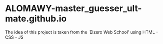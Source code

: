 # ALOMAWY-master_guesser_ult-mate.github.io
The idea of this project is taken from the 'Elzero Web School' using HTML - CSS - JS
